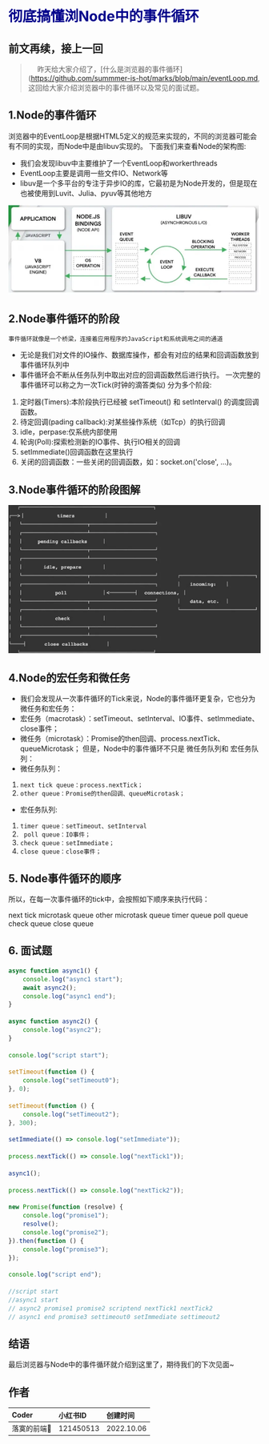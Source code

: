 # <font color=DarkBlue>彻底搞懂浏Node中的事件循环</font>

## 前文再续，接上一回

> &emsp; 昨天给大家介绍了，[什么是浏览器的事件循环](https://github.com/summmer-is-hot/marks/blob/main/eventLoop.md, 这回给大家介绍浏览器中的事件循环以及常见的面试题。

## 1.Node的事件循环

浏览器中的EventLoop是根据HTML5定义的规范来实现的，不同的浏览器可能会有不同的实现，而Node中是由libuv实现的。 下面我们来查看Node的架构图:

- 我们会发现libuv中主要维护了一个EventLoop和workerthreads
- EventLoop主要是调用一些文件IO、Network等
- libuv是一个多平台的专注于异步IO的库，它最初是为Node开发的，但是现在也被使用到Luvit、Julia、pyuv等其他地方

![nodejsEventLoop_1.jpg](https://raw.githubusercontent.com/summmer-is-hot/picture-store/main/marks/nodejsEventLoop_1.webp?)

## 2.Node事件循环的阶段

`事件循环就像是一个桥梁，连接着应用程序的JavaScript和系统调用之间的通道`

- 无论是我们对文件的IO操作、数据库操作，都会有对应的结果和回调函数放到事件循环队列中
- 事件循环会不断从任务队列中取出对应的回调函数然后进行执行。 一次完整的事件循环可以称之为一次Tick(时钟的滴答类似) 分为多个阶段:

1. 定时器(Timers):本阶段执行已经被 setTimeout() 和 setInterval() 的调度回调函数。
2. 待定回调(pading callback):对某些操作系统（如Tcp）的执行回调
3. idle，perpase:仅系统内部使用
4. 轮询(Poll):探索检测新的IO事件、执行IO相关的回调
5. setImmediate()回调函数在这里执行
6. 关闭的回调函数：一些关闭的回调函数，如：socket.on('close', ...)。

## 3.Node事件循环的阶段图解

![nodejsEventLoop_2.jpg](https://raw.githubusercontent.com/summmer-is-hot/picture-store/main/marks/nodejsEventLoop_2.webp)

## 4.Node的宏任务和微任务

- 我们会发现从一次事件循环的Tick来说，Node的事件循环更复杂，它也分为微任务和宏任务：
- 宏任务（macrotask）：setTimeout、setInterval、IO事件、setImmediate、close事件；
- 微任务（microtask）：Promise的then回调、process.nextTick、queueMicrotask； 但是，Node中的事件循环不只是 微任务队列和 宏任务队列：
- 微任务队列：

1. `next tick queue：process.nextTick；`
2. `other queue：Promise的then回调、queueMicrotask；`

- 宏任务队列:

1. `timer queue：setTimeout、setInterval`
2. ` poll queue：IO事件；`
3. `check queue：setImmediate；`
4. `close queue：close事件；`

## 5. Node事件循环的顺序

所以，在每一次事件循环的tick中，会按照如下顺序来执行代码：

next tick microtask queue other microtask queue timer queue poll queue check queue close queue

## 6. 面试题

```js
async function async1() {
    console.log("async1 start");
    await async2();
    console.log("async1 end");
}

async function async2() {
    console.log("async2");
}

console.log("script start");

setTimeout(function () {
    console.log("setTimeout0");
}, 0);

setTimeout(function () {
    console.log("setTimeout2");
}, 300);

setImmediate(() => console.log("setImmediate"));

process.nextTick(() => console.log("nextTick1"));

async1();

process.nextTick(() => console.log("nextTick2"));

new Promise(function (resolve) {
    console.log("promise1");
    resolve();
    console.log("promise2");
}).then(function () {
    console.log("promise3");
});

console.log("script end");

//script start
//async1 start
// async2 promise1 promise2 scriptend nextTick1 nextTick2
// async1 end promise3 settimeout0 setImmediate settimeout2

```

## 结语

最后浏览器与Node中的事件循环就介绍到这里了，期待我们的下次见面~

## 作者

| Coder       | 小红书ID  | 创建时间   |
| :---------- | :-------- | :--------- |
| 落寞的前端👣 | 121450513 | 2022.10.06 |

